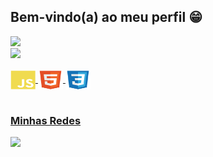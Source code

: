 ## Bem-vindo(a) ao meu perfil 😁

 <div>
   <a href="https://github.com/otaviogferreira">
   <img height="180em" src="https://github-readme-stats.vercel.app/api?username=otaviogferreira&show_icons=true&theme=merko&include_all_commits=true&count_private=true">
    <br>
   <img height="180em" src="https://github-readme-stats.vercel.app/api/top-langs/?username=otaviogferreira&layout=compact&langs_count=6&theme=merko"/>

</div>
<div style="display: inline_block"><br>
  <img align="center" alt="Js" height="30" width="40" src="https://raw.githubusercontent.com/devicons/devicon/master/icons/javascript/javascript-plain.svg">
  <img align="center" alt="HTML" height="30" width="40" src="https://raw.githubusercontent.com/devicons/devicon/master/icons/html5/html5-original.svg">
  <img align="center" alt="CSS" height="30" width="40" src="https://raw.githubusercontent.com/devicons/devicon/master/icons/css3/css3-original.svg">
</div>
 
 <br>
 
  ### Minhas Redes
 
<div> 
  <a href="" target="_blank"><img src="https://img.shields.io/badge/-LinkedIn-%230077B5?style=for-the-badge&logo=linkedin&logoColor=white" target="_blank"></a> 
</div>
